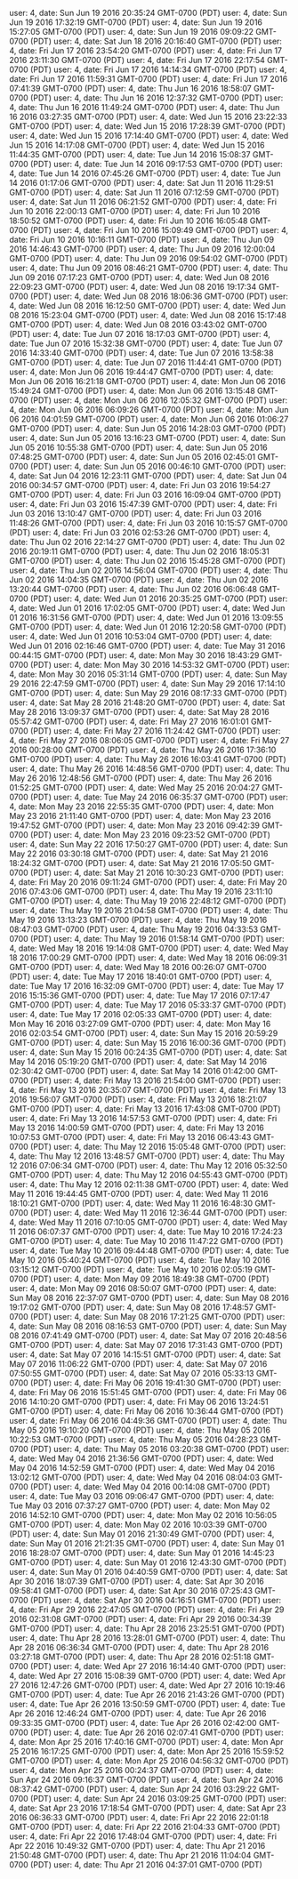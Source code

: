 user: 4, date: Sun Jun 19 2016 20:35:24 GMT-0700 (PDT)
user: 4, date: Sun Jun 19 2016 17:32:19 GMT-0700 (PDT)
user: 4, date: Sun Jun 19 2016 15:27:05 GMT-0700 (PDT)
user: 4, date: Sun Jun 19 2016 09:09:22 GMT-0700 (PDT)
user: 4, date: Sat Jun 18 2016 20:16:40 GMT-0700 (PDT)
user: 4, date: Fri Jun 17 2016 23:54:20 GMT-0700 (PDT)
user: 4, date: Fri Jun 17 2016 23:11:30 GMT-0700 (PDT)
user: 4, date: Fri Jun 17 2016 22:17:54 GMT-0700 (PDT)
user: 4, date: Fri Jun 17 2016 14:14:34 GMT-0700 (PDT)
user: 4, date: Fri Jun 17 2016 11:59:31 GMT-0700 (PDT)
user: 4, date: Fri Jun 17 2016 07:41:39 GMT-0700 (PDT)
user: 4, date: Thu Jun 16 2016 18:58:07 GMT-0700 (PDT)
user: 4, date: Thu Jun 16 2016 12:37:32 GMT-0700 (PDT)
user: 4, date: Thu Jun 16 2016 11:49:24 GMT-0700 (PDT)
user: 4, date: Thu Jun 16 2016 03:27:35 GMT-0700 (PDT)
user: 4, date: Wed Jun 15 2016 23:22:33 GMT-0700 (PDT)
user: 4, date: Wed Jun 15 2016 17:28:39 GMT-0700 (PDT)
user: 4, date: Wed Jun 15 2016 17:14:40 GMT-0700 (PDT)
user: 4, date: Wed Jun 15 2016 14:17:08 GMT-0700 (PDT)
user: 4, date: Wed Jun 15 2016 11:44:35 GMT-0700 (PDT)
user: 4, date: Tue Jun 14 2016 15:08:37 GMT-0700 (PDT)
user: 4, date: Tue Jun 14 2016 09:17:53 GMT-0700 (PDT)
user: 4, date: Tue Jun 14 2016 07:45:26 GMT-0700 (PDT)
user: 4, date: Tue Jun 14 2016 01:17:06 GMT-0700 (PDT)
user: 4, date: Sat Jun 11 2016 11:29:51 GMT-0700 (PDT)
user: 4, date: Sat Jun 11 2016 07:12:59 GMT-0700 (PDT)
user: 4, date: Sat Jun 11 2016 06:21:52 GMT-0700 (PDT)
user: 4, date: Fri Jun 10 2016 22:00:13 GMT-0700 (PDT)
user: 4, date: Fri Jun 10 2016 18:50:52 GMT-0700 (PDT)
user: 4, date: Fri Jun 10 2016 16:05:48 GMT-0700 (PDT)
user: 4, date: Fri Jun 10 2016 15:09:49 GMT-0700 (PDT)
user: 4, date: Fri Jun 10 2016 10:16:11 GMT-0700 (PDT)
user: 4, date: Thu Jun 09 2016 14:46:43 GMT-0700 (PDT)
user: 4, date: Thu Jun 09 2016 12:00:04 GMT-0700 (PDT)
user: 4, date: Thu Jun 09 2016 09:54:02 GMT-0700 (PDT)
user: 4, date: Thu Jun 09 2016 08:46:21 GMT-0700 (PDT)
user: 4, date: Thu Jun 09 2016 07:17:23 GMT-0700 (PDT)
user: 4, date: Wed Jun 08 2016 22:09:23 GMT-0700 (PDT)
user: 4, date: Wed Jun 08 2016 19:17:34 GMT-0700 (PDT)
user: 4, date: Wed Jun 08 2016 18:06:36 GMT-0700 (PDT)
user: 4, date: Wed Jun 08 2016 16:12:50 GMT-0700 (PDT)
user: 4, date: Wed Jun 08 2016 15:23:04 GMT-0700 (PDT)
user: 4, date: Wed Jun 08 2016 15:17:48 GMT-0700 (PDT)
user: 4, date: Wed Jun 08 2016 03:43:02 GMT-0700 (PDT)
user: 4, date: Tue Jun 07 2016 18:17:03 GMT-0700 (PDT)
user: 4, date: Tue Jun 07 2016 15:32:38 GMT-0700 (PDT)
user: 4, date: Tue Jun 07 2016 14:33:40 GMT-0700 (PDT)
user: 4, date: Tue Jun 07 2016 13:58:38 GMT-0700 (PDT)
user: 4, date: Tue Jun 07 2016 11:44:41 GMT-0700 (PDT)
user: 4, date: Mon Jun 06 2016 19:44:47 GMT-0700 (PDT)
user: 4, date: Mon Jun 06 2016 16:21:18 GMT-0700 (PDT)
user: 4, date: Mon Jun 06 2016 15:49:24 GMT-0700 (PDT)
user: 4, date: Mon Jun 06 2016 13:15:48 GMT-0700 (PDT)
user: 4, date: Mon Jun 06 2016 12:05:32 GMT-0700 (PDT)
user: 4, date: Mon Jun 06 2016 06:09:26 GMT-0700 (PDT)
user: 4, date: Mon Jun 06 2016 04:01:59 GMT-0700 (PDT)
user: 4, date: Mon Jun 06 2016 01:06:27 GMT-0700 (PDT)
user: 4, date: Sun Jun 05 2016 14:28:03 GMT-0700 (PDT)
user: 4, date: Sun Jun 05 2016 13:16:23 GMT-0700 (PDT)
user: 4, date: Sun Jun 05 2016 10:55:38 GMT-0700 (PDT)
user: 4, date: Sun Jun 05 2016 07:48:25 GMT-0700 (PDT)
user: 4, date: Sun Jun 05 2016 02:45:01 GMT-0700 (PDT)
user: 4, date: Sun Jun 05 2016 00:46:10 GMT-0700 (PDT)
user: 4, date: Sat Jun 04 2016 12:23:11 GMT-0700 (PDT)
user: 4, date: Sat Jun 04 2016 00:34:57 GMT-0700 (PDT)
user: 4, date: Fri Jun 03 2016 19:54:27 GMT-0700 (PDT)
user: 4, date: Fri Jun 03 2016 16:09:04 GMT-0700 (PDT)
user: 4, date: Fri Jun 03 2016 15:47:39 GMT-0700 (PDT)
user: 4, date: Fri Jun 03 2016 13:10:47 GMT-0700 (PDT)
user: 4, date: Fri Jun 03 2016 11:48:26 GMT-0700 (PDT)
user: 4, date: Fri Jun 03 2016 10:15:57 GMT-0700 (PDT)
user: 4, date: Fri Jun 03 2016 02:53:26 GMT-0700 (PDT)
user: 4, date: Thu Jun 02 2016 22:14:27 GMT-0700 (PDT)
user: 4, date: Thu Jun 02 2016 20:19:11 GMT-0700 (PDT)
user: 4, date: Thu Jun 02 2016 18:05:31 GMT-0700 (PDT)
user: 4, date: Thu Jun 02 2016 15:45:28 GMT-0700 (PDT)
user: 4, date: Thu Jun 02 2016 14:56:04 GMT-0700 (PDT)
user: 4, date: Thu Jun 02 2016 14:04:35 GMT-0700 (PDT)
user: 4, date: Thu Jun 02 2016 13:20:44 GMT-0700 (PDT)
user: 4, date: Thu Jun 02 2016 06:06:48 GMT-0700 (PDT)
user: 4, date: Wed Jun 01 2016 20:35:25 GMT-0700 (PDT)
user: 4, date: Wed Jun 01 2016 17:02:05 GMT-0700 (PDT)
user: 4, date: Wed Jun 01 2016 16:31:56 GMT-0700 (PDT)
user: 4, date: Wed Jun 01 2016 13:09:55 GMT-0700 (PDT)
user: 4, date: Wed Jun 01 2016 12:20:58 GMT-0700 (PDT)
user: 4, date: Wed Jun 01 2016 10:53:04 GMT-0700 (PDT)
user: 4, date: Wed Jun 01 2016 02:16:46 GMT-0700 (PDT)
user: 4, date: Tue May 31 2016 00:44:15 GMT-0700 (PDT)
user: 4, date: Mon May 30 2016 18:43:29 GMT-0700 (PDT)
user: 4, date: Mon May 30 2016 14:53:32 GMT-0700 (PDT)
user: 4, date: Mon May 30 2016 05:31:14 GMT-0700 (PDT)
user: 4, date: Sun May 29 2016 22:47:59 GMT-0700 (PDT)
user: 4, date: Sun May 29 2016 17:14:10 GMT-0700 (PDT)
user: 4, date: Sun May 29 2016 08:17:33 GMT-0700 (PDT)
user: 4, date: Sat May 28 2016 21:48:20 GMT-0700 (PDT)
user: 4, date: Sat May 28 2016 13:09:37 GMT-0700 (PDT)
user: 4, date: Sat May 28 2016 05:57:42 GMT-0700 (PDT)
user: 4, date: Fri May 27 2016 16:01:01 GMT-0700 (PDT)
user: 4, date: Fri May 27 2016 11:24:42 GMT-0700 (PDT)
user: 4, date: Fri May 27 2016 08:06:05 GMT-0700 (PDT)
user: 4, date: Fri May 27 2016 00:28:00 GMT-0700 (PDT)
user: 4, date: Thu May 26 2016 17:36:10 GMT-0700 (PDT)
user: 4, date: Thu May 26 2016 16:03:41 GMT-0700 (PDT)
user: 4, date: Thu May 26 2016 14:48:56 GMT-0700 (PDT)
user: 4, date: Thu May 26 2016 12:48:56 GMT-0700 (PDT)
user: 4, date: Thu May 26 2016 01:52:25 GMT-0700 (PDT)
user: 4, date: Wed May 25 2016 20:04:27 GMT-0700 (PDT)
user: 4, date: Tue May 24 2016 06:35:37 GMT-0700 (PDT)
user: 4, date: Mon May 23 2016 22:55:35 GMT-0700 (PDT)
user: 4, date: Mon May 23 2016 21:11:40 GMT-0700 (PDT)
user: 4, date: Mon May 23 2016 19:47:52 GMT-0700 (PDT)
user: 4, date: Mon May 23 2016 09:42:39 GMT-0700 (PDT)
user: 4, date: Mon May 23 2016 09:23:52 GMT-0700 (PDT)
user: 4, date: Sun May 22 2016 17:50:27 GMT-0700 (PDT)
user: 4, date: Sun May 22 2016 03:30:18 GMT-0700 (PDT)
user: 4, date: Sat May 21 2016 18:24:32 GMT-0700 (PDT)
user: 4, date: Sat May 21 2016 17:05:50 GMT-0700 (PDT)
user: 4, date: Sat May 21 2016 10:30:23 GMT-0700 (PDT)
user: 4, date: Fri May 20 2016 09:11:24 GMT-0700 (PDT)
user: 4, date: Fri May 20 2016 07:43:06 GMT-0700 (PDT)
user: 4, date: Thu May 19 2016 23:11:10 GMT-0700 (PDT)
user: 4, date: Thu May 19 2016 22:48:12 GMT-0700 (PDT)
user: 4, date: Thu May 19 2016 21:04:58 GMT-0700 (PDT)
user: 4, date: Thu May 19 2016 13:13:23 GMT-0700 (PDT)
user: 4, date: Thu May 19 2016 08:47:03 GMT-0700 (PDT)
user: 4, date: Thu May 19 2016 04:33:53 GMT-0700 (PDT)
user: 4, date: Thu May 19 2016 01:58:14 GMT-0700 (PDT)
user: 4, date: Wed May 18 2016 19:14:08 GMT-0700 (PDT)
user: 4, date: Wed May 18 2016 17:00:29 GMT-0700 (PDT)
user: 4, date: Wed May 18 2016 06:09:31 GMT-0700 (PDT)
user: 4, date: Wed May 18 2016 00:26:07 GMT-0700 (PDT)
user: 4, date: Tue May 17 2016 18:40:01 GMT-0700 (PDT)
user: 4, date: Tue May 17 2016 16:32:09 GMT-0700 (PDT)
user: 4, date: Tue May 17 2016 15:15:36 GMT-0700 (PDT)
user: 4, date: Tue May 17 2016 07:17:47 GMT-0700 (PDT)
user: 4, date: Tue May 17 2016 05:33:37 GMT-0700 (PDT)
user: 4, date: Tue May 17 2016 02:05:33 GMT-0700 (PDT)
user: 4, date: Mon May 16 2016 03:27:09 GMT-0700 (PDT)
user: 4, date: Mon May 16 2016 02:03:54 GMT-0700 (PDT)
user: 4, date: Sun May 15 2016 20:59:29 GMT-0700 (PDT)
user: 4, date: Sun May 15 2016 16:00:36 GMT-0700 (PDT)
user: 4, date: Sun May 15 2016 00:24:35 GMT-0700 (PDT)
user: 4, date: Sat May 14 2016 05:19:20 GMT-0700 (PDT)
user: 4, date: Sat May 14 2016 02:30:42 GMT-0700 (PDT)
user: 4, date: Sat May 14 2016 01:42:00 GMT-0700 (PDT)
user: 4, date: Fri May 13 2016 21:54:00 GMT-0700 (PDT)
user: 4, date: Fri May 13 2016 20:35:07 GMT-0700 (PDT)
user: 4, date: Fri May 13 2016 19:56:07 GMT-0700 (PDT)
user: 4, date: Fri May 13 2016 18:21:07 GMT-0700 (PDT)
user: 4, date: Fri May 13 2016 17:43:08 GMT-0700 (PDT)
user: 4, date: Fri May 13 2016 14:57:53 GMT-0700 (PDT)
user: 4, date: Fri May 13 2016 14:00:59 GMT-0700 (PDT)
user: 4, date: Fri May 13 2016 10:07:53 GMT-0700 (PDT)
user: 4, date: Fri May 13 2016 06:43:43 GMT-0700 (PDT)
user: 4, date: Thu May 12 2016 15:05:48 GMT-0700 (PDT)
user: 4, date: Thu May 12 2016 13:48:57 GMT-0700 (PDT)
user: 4, date: Thu May 12 2016 07:06:34 GMT-0700 (PDT)
user: 4, date: Thu May 12 2016 05:32:50 GMT-0700 (PDT)
user: 4, date: Thu May 12 2016 04:55:43 GMT-0700 (PDT)
user: 4, date: Thu May 12 2016 02:11:38 GMT-0700 (PDT)
user: 4, date: Wed May 11 2016 19:44:45 GMT-0700 (PDT)
user: 4, date: Wed May 11 2016 18:10:21 GMT-0700 (PDT)
user: 4, date: Wed May 11 2016 16:48:30 GMT-0700 (PDT)
user: 4, date: Wed May 11 2016 12:36:44 GMT-0700 (PDT)
user: 4, date: Wed May 11 2016 07:10:05 GMT-0700 (PDT)
user: 4, date: Wed May 11 2016 06:07:37 GMT-0700 (PDT)
user: 4, date: Tue May 10 2016 17:24:23 GMT-0700 (PDT)
user: 4, date: Tue May 10 2016 11:47:22 GMT-0700 (PDT)
user: 4, date: Tue May 10 2016 09:44:48 GMT-0700 (PDT)
user: 4, date: Tue May 10 2016 05:40:24 GMT-0700 (PDT)
user: 4, date: Tue May 10 2016 03:15:12 GMT-0700 (PDT)
user: 4, date: Tue May 10 2016 02:05:19 GMT-0700 (PDT)
user: 4, date: Mon May 09 2016 18:49:38 GMT-0700 (PDT)
user: 4, date: Mon May 09 2016 08:50:07 GMT-0700 (PDT)
user: 4, date: Sun May 08 2016 22:37:07 GMT-0700 (PDT)
user: 4, date: Sun May 08 2016 19:17:02 GMT-0700 (PDT)
user: 4, date: Sun May 08 2016 17:48:57 GMT-0700 (PDT)
user: 4, date: Sun May 08 2016 17:21:25 GMT-0700 (PDT)
user: 4, date: Sun May 08 2016 08:16:53 GMT-0700 (PDT)
user: 4, date: Sun May 08 2016 07:41:49 GMT-0700 (PDT)
user: 4, date: Sat May 07 2016 20:48:56 GMT-0700 (PDT)
user: 4, date: Sat May 07 2016 17:31:43 GMT-0700 (PDT)
user: 4, date: Sat May 07 2016 14:15:51 GMT-0700 (PDT)
user: 4, date: Sat May 07 2016 11:06:22 GMT-0700 (PDT)
user: 4, date: Sat May 07 2016 07:50:55 GMT-0700 (PDT)
user: 4, date: Sat May 07 2016 05:33:13 GMT-0700 (PDT)
user: 4, date: Fri May 06 2016 19:41:30 GMT-0700 (PDT)
user: 4, date: Fri May 06 2016 15:51:45 GMT-0700 (PDT)
user: 4, date: Fri May 06 2016 14:10:20 GMT-0700 (PDT)
user: 4, date: Fri May 06 2016 13:24:51 GMT-0700 (PDT)
user: 4, date: Fri May 06 2016 10:36:44 GMT-0700 (PDT)
user: 4, date: Fri May 06 2016 04:49:36 GMT-0700 (PDT)
user: 4, date: Thu May 05 2016 19:10:20 GMT-0700 (PDT)
user: 4, date: Thu May 05 2016 10:22:53 GMT-0700 (PDT)
user: 4, date: Thu May 05 2016 04:28:23 GMT-0700 (PDT)
user: 4, date: Thu May 05 2016 03:20:38 GMT-0700 (PDT)
user: 4, date: Wed May 04 2016 21:36:56 GMT-0700 (PDT)
user: 4, date: Wed May 04 2016 14:52:59 GMT-0700 (PDT)
user: 4, date: Wed May 04 2016 13:02:12 GMT-0700 (PDT)
user: 4, date: Wed May 04 2016 08:04:03 GMT-0700 (PDT)
user: 4, date: Wed May 04 2016 00:14:08 GMT-0700 (PDT)
user: 4, date: Tue May 03 2016 09:06:47 GMT-0700 (PDT)
user: 4, date: Tue May 03 2016 07:37:27 GMT-0700 (PDT)
user: 4, date: Mon May 02 2016 14:52:10 GMT-0700 (PDT)
user: 4, date: Mon May 02 2016 10:56:05 GMT-0700 (PDT)
user: 4, date: Mon May 02 2016 10:03:39 GMT-0700 (PDT)
user: 4, date: Sun May 01 2016 21:30:49 GMT-0700 (PDT)
user: 4, date: Sun May 01 2016 21:21:35 GMT-0700 (PDT)
user: 4, date: Sun May 01 2016 18:28:07 GMT-0700 (PDT)
user: 4, date: Sun May 01 2016 14:45:23 GMT-0700 (PDT)
user: 4, date: Sun May 01 2016 12:43:30 GMT-0700 (PDT)
user: 4, date: Sun May 01 2016 04:40:59 GMT-0700 (PDT)
user: 4, date: Sat Apr 30 2016 18:07:39 GMT-0700 (PDT)
user: 4, date: Sat Apr 30 2016 09:58:41 GMT-0700 (PDT)
user: 4, date: Sat Apr 30 2016 07:25:43 GMT-0700 (PDT)
user: 4, date: Sat Apr 30 2016 04:16:51 GMT-0700 (PDT)
user: 4, date: Fri Apr 29 2016 22:47:05 GMT-0700 (PDT)
user: 4, date: Fri Apr 29 2016 02:31:08 GMT-0700 (PDT)
user: 4, date: Fri Apr 29 2016 00:34:39 GMT-0700 (PDT)
user: 4, date: Thu Apr 28 2016 23:25:51 GMT-0700 (PDT)
user: 4, date: Thu Apr 28 2016 13:28:01 GMT-0700 (PDT)
user: 4, date: Thu Apr 28 2016 06:36:34 GMT-0700 (PDT)
user: 4, date: Thu Apr 28 2016 03:27:18 GMT-0700 (PDT)
user: 4, date: Thu Apr 28 2016 02:51:18 GMT-0700 (PDT)
user: 4, date: Wed Apr 27 2016 16:14:40 GMT-0700 (PDT)
user: 4, date: Wed Apr 27 2016 15:08:39 GMT-0700 (PDT)
user: 4, date: Wed Apr 27 2016 12:47:26 GMT-0700 (PDT)
user: 4, date: Wed Apr 27 2016 10:19:46 GMT-0700 (PDT)
user: 4, date: Tue Apr 26 2016 21:43:26 GMT-0700 (PDT)
user: 4, date: Tue Apr 26 2016 13:50:59 GMT-0700 (PDT)
user: 4, date: Tue Apr 26 2016 12:46:24 GMT-0700 (PDT)
user: 4, date: Tue Apr 26 2016 09:33:35 GMT-0700 (PDT)
user: 4, date: Tue Apr 26 2016 02:42:00 GMT-0700 (PDT)
user: 4, date: Tue Apr 26 2016 02:07:41 GMT-0700 (PDT)
user: 4, date: Mon Apr 25 2016 17:40:16 GMT-0700 (PDT)
user: 4, date: Mon Apr 25 2016 16:17:25 GMT-0700 (PDT)
user: 4, date: Mon Apr 25 2016 15:59:52 GMT-0700 (PDT)
user: 4, date: Mon Apr 25 2016 04:56:32 GMT-0700 (PDT)
user: 4, date: Mon Apr 25 2016 00:24:37 GMT-0700 (PDT)
user: 4, date: Sun Apr 24 2016 09:16:37 GMT-0700 (PDT)
user: 4, date: Sun Apr 24 2016 08:37:42 GMT-0700 (PDT)
user: 4, date: Sun Apr 24 2016 03:29:22 GMT-0700 (PDT)
user: 4, date: Sun Apr 24 2016 03:09:25 GMT-0700 (PDT)
user: 4, date: Sat Apr 23 2016 17:18:54 GMT-0700 (PDT)
user: 4, date: Sat Apr 23 2016 06:36:33 GMT-0700 (PDT)
user: 4, date: Fri Apr 22 2016 22:01:18 GMT-0700 (PDT)
user: 4, date: Fri Apr 22 2016 21:04:33 GMT-0700 (PDT)
user: 4, date: Fri Apr 22 2016 17:48:04 GMT-0700 (PDT)
user: 4, date: Fri Apr 22 2016 10:49:32 GMT-0700 (PDT)
user: 4, date: Thu Apr 21 2016 21:50:48 GMT-0700 (PDT)
user: 4, date: Thu Apr 21 2016 11:04:04 GMT-0700 (PDT)
user: 4, date: Thu Apr 21 2016 04:37:01 GMT-0700 (PDT)
